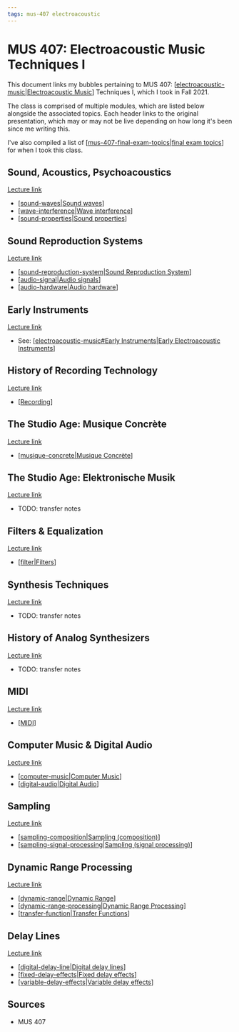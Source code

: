 ```yaml
---
tags: mus-407 electroacoustic
---
```


# MUS 407: Electroacoustic Music Techniques I

This document links my bubbles pertaining to MUS 407: [[electroacoustic-music|Electroacoustic Music]] Techniques I, which I took in Fall 2021.

The class is comprised of multiple modules, which are listed below alongside the associated topics. Each header links to the original presentation, which may or may not be live depending on how long it's been since me writing this.

I've also compiled a list of [[mus-407-final-exam-topics|final exam topics]] for when I took this class.

## Sound, Acoustics, Psychoacoustics

[Lecture link](https://prezi.com/view/ZcqvwosFJCFJQtQrbP75/)

- [[sound-waves|Sound waves]]
- [[wave-interference|Wave interference]]
- [[sound-properties|Sound properties]]

## Sound Reproduction Systems

[Lecture link](https://prezi.com/view/ZUxEtYtWHEmvaAAMl9TM/)

- [[sound-reproduction-system|Sound Reproduction System]]
- [[audio-signal|Audio signals]]
- [[audio-hardware|Audio hardware]]

## Early Instruments

[Lecture link](https://prezi.com/view/EoIboFwzpbiZxgHjLB8j/)

- See: [[electroacoustic-music#Early Instruments|Early Electroacoustic Instruments]]

## History of Recording Technology

[Lecture link](https://prezi.com/view/0EReBGU2zkFuhZ2ZyHjM/)

- [[Recording]]

## The Studio Age: Musique Concrète

[Lecture link](https://prezi.com/view/ft7mHWtbK9nxx3R8u4lA/)

- [[musique-concrete|Musique Concrète]]

## The Studio Age: Elektronische Musik

[Lecture link](https://prezi.com/view/SRAh4XhbnBFhUiSkq2g9/)

- TODO: transfer notes

## Filters & Equalization

[Lecture link](https://prezi.com/view/57r13YFNvmW3Ub40XtC7/)

- [[filter|Filters]]

## Synthesis Techniques

[Lecture link](https://prezi.com/view/mRksycTKogWWEaNULPK6/)

- TODO: transfer notes

## History of Analog Synthesizers

[Lecture link](https://prezi.com/view/898qgMjD1Ii1QPzzKAh3/)

- TODO: transfer notes

## MIDI

[Lecture link](https://prezi.com/view/D7UalGXXwLGTxV85DZ0D/)

- [[MIDI]]

## Computer Music & Digital Audio

[Lecture link](https://prezi.com/view/bU4bIDLNL8OvxyPdcV13/)

- [[computer-music|Computer Music]]
- [[digital-audio|Digital Audio]]

## Sampling

[Lecture link](https://prezi.com/view/XT8nwfhC5NeuSLgsjTZH/)

- [[sampling-composition|Sampling (composition)]]
- [[sampling-signal-processing|Sampling (signal processing)]]

## Dynamic Range Processing

[Lecture link](https://prezi.com/view/g7zopDsfYs3PW921sOQg/)

- [[dynamic-range|Dynamic Range]]
- [[dynamic-range-processing|Dynamic Range Processing]]
- [[transfer-function|Transfer Functions]]

## Delay Lines

[Lecture link](https://prezi.com/view/tG2KTSns8SLtefOk5lUZ/)

- [[digital-delay-line|Digital delay lines]]
- [[fixed-delay-effects|Fixed delay effects]]
- [[variable-delay-effects|Variable delay effects]]

## Sources

- MUS 407

[//begin]: # "Autogenerated link references for markdown compatibility"
[electroacoustic-music|Electroacoustic Music]: electroacoustic-music "Electroacoustic Music"
[mus-407-final-exam-topics|final exam topics]: mus-407-final-exam-topics "MUS 407 Final Exam Topics"
[sound-waves|Sound waves]: sound-waves "Sound Waves"
[wave-interference|Wave interference]: wave-interference "Wave Interference"
[sound-properties|Sound properties]: sound-properties "Sound properties"
[sound-reproduction-system|Sound Reproduction System]: sound-reproduction-system "Sound Reproduction System"
[audio-signal|Audio signals]: audio-signal "Audio Signal"
[audio-hardware|Audio hardware]: audio-hardware "Audio Hardware"
[electroacoustic-music#Early Instruments|Early Electroacoustic Instruments]: electroacoustic-music "Electroacoustic Music"
[Recording]: recording "Recording"
[musique-concrete|Musique Concrète]: musique-concrete "Musique Concrète"
[filter|Filters]: filter "Filter"
[MIDI]: midi "MIDI"
[computer-music|Computer Music]: computer-music "Computer Music"
[digital-audio|Digital Audio]: digital-audio "Digital Audio"
[sampling-composition|Sampling (composition)]: sampling-composition "Sampling (composition)"
[sampling-signal-processing|Sampling (signal processing)]: sampling-signal-processing "Sampling (Signal Processing)"
[dynamic-range|Dynamic Range]: dynamic-range "Dynamic Range"
[dynamic-range-processing|Dynamic Range Processing]: dynamic-range-processing "Dynamic Range Processing"
[transfer-function|Transfer Functions]: transfer-function "Transfer Function"
[digital-delay-line|Digital delay lines]: digital-delay-line "Digital Delay Line"
[fixed-delay-effects|Fixed delay effects]: fixed-delay-effects "Fixed Delay Effects"
[variable-delay-effects|Variable delay effects]: variable-delay-effects "Variable Delay Effects"
[//end]: # "Autogenerated link references"
